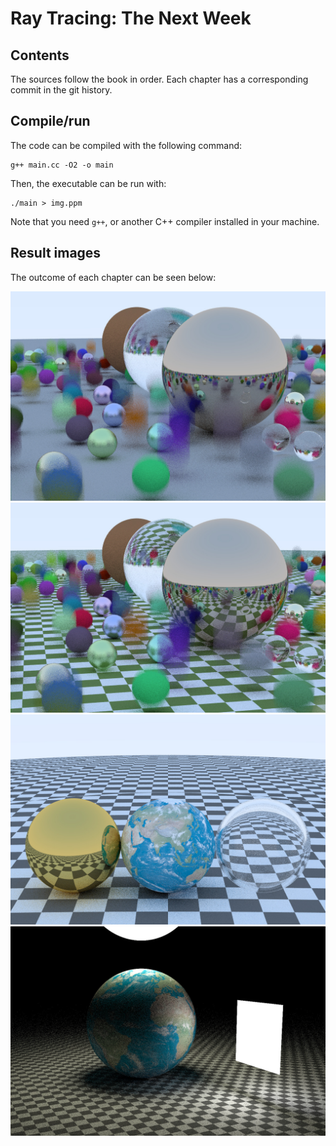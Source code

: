 Ray Tracing: The Next Week
===================================================================================================

## Contents

The sources follow the book in order. Each chapter has a corresponding commit in the git history.

## Compile/run

The code can be compiled with the following command:

```
g++ main.cc -O2 -o main
```
Then, the executable can be run with:

```
./main > img.ppm
```

Note that you need `g++`, or another C++ compiler installed in your machine.

## Result images

The outcome of each chapter can be seen below:

![Chapter 1](https://github.com/christat/theNextWeek/blob/master/img/ch_1.jpg)
![Chapter 3](https://github.com/christat/theNextWeek/blob/master/img/ch_3.jpg)
![Chapter 5](https://github.com/christat/theNextWeek/blob/master/img/ch_5.jpg)
![Chapter 6 - Lights](https://github.com/christat/theNextWeek/blob/master/img/ch_6_lights.jpg)